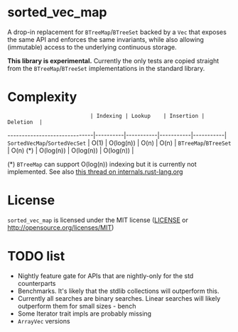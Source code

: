 # sorted_vec_map
A drop-in replacement for `BTreeMap`/`BTreeSet` backed by a `Vec` that exposes the same API and enforces the same invariants, while also allowing (immutable) access to the underlying continuous storage.

**This library is experimental.**
Currently the only tests are copied straight from the `BTreeMap`/`BTreeSet` implementations in the standard library.

# Complexity

                              | Indexing | Lookup    | Insertion | Deletion  |
------------------------------|----------|-----------|-----------|-----------|
`SortedVecMap`/`SortedVecSet` | O(1)     | O(log(n)) | O(n)      | O(n)      |
`BTreeMap`/`BTreeSet`         | O(n) (*) | O(log(n)) | O(log(n)) | O(log(n)) |

(*) `BTreeMap` can support O(log(n)) indexing but it is currently not implemented. See also [this thread on internals.rust-lang.org](https://internals.rust-lang.org/t/suggestion-btreemap-btreeset-o-log-n-n-th-element-access/9515)

# License

`sorted_vec_map` is licensed under the MIT license ([LICENSE](LICENSE) or http://opensource.org/licenses/MIT)

# TODO list
- Nightly feature gate for APIs that are nightly-only for the std counterparts
- Benchmarks. It's likely that the stdlib collections will outperform this.
- Currently all searches are binary searches. Linear searches will likely outperform them for small sizes - bench
- Some Iterator trait impls are probably missing
- `ArrayVec` versions
